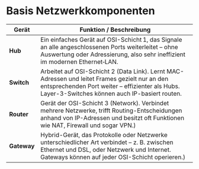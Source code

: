 # Basis Netzwerkkomponenten

| **Gerät**   | **Funktion / Beschreibung** |
| ----------- | ----------------------------------------------------------------------------------------------------------------------------------------------------------------------------------------------------- |
| **Hub**     | Ein einfaches Gerät auf OSI-Schicht 1, das Signale an alle angeschlossenen Ports weiterleitet – ohne Auswertung oder Adressierung, also sehr ineffizient im modernen Ethernet‑LAN.                    |
| **Switch**  | Arbeitet auf OSI-Schicht 2 (Data Link). Lernt MAC-Adressen und leitet Frames gezielt nur an den entsprechenden Port weiter – effizienter als Hubs. Layer-3-Switches können auch IP-basiert routen.    |
| **Router**  | Gerät der OSI-Schicht 3 (Network). Verbindet mehrere Netzwerke, trifft Routing-Entscheidungen anhand von IP-Adressen und besitzt oft Funktionen wie NAT, Firewall und sogar VPN.)                     |
| **Gateway** | Hybrid-Gerät, das Protokolle oder Netzwerke unterschiedlicher Art verbindet – z. B. zwischen Ethernet und DSL, oder Netzwerk und Internet. Gateways können auf jeder OSI-Schicht operieren.)          |
